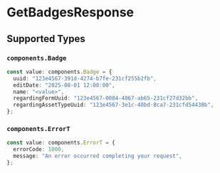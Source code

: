 # GetBadgesResponse


## Supported Types

### `components.Badge`

```typescript
const value: components.Badge = {
  uuid: "123e4567-391d-4274-b7fe-231cf255b2fb",
  editDate: "2025-08-01 12:00:00",
  name: "<value>",
  regardingFormUuid: "123e4567-0084-4867-ab65-231cf27d32bb",
  regardingAssetTypeUuid: "123e4567-3e1c-40bd-8ca7-231cfd54438b",
};
```

### `components.ErrorT`

```typescript
const value: components.ErrorT = {
  errorCode: 1000,
  message: "An error occurred completing your request",
};
```

